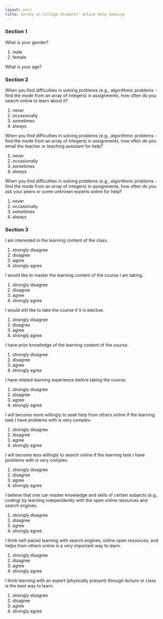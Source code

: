 ```yaml
---
layout: post
title: Survey on College Students' Online Help Seeking
---
```


### Section 1

What is your gender?

1. male
2. female

What is your age?

### Section 2

When you find difficulties in solving problems (e.g., algorithmic problems - find the mode from an array of integers) in assignments, how often do you search online to learn about it?

1. never
2. occasionally
3. sometimes
4. always

When you find difficulties in solving problems (e.g., algorithmic problems - find the mode from an array of integers) in assignments, how often do you email the teacher or teaching assistant for help?

1. never
2. occasionally
3. sometimes
4. always

When you find difficulties in solving problems (e.g., algorithmic problems - find the mode from an array of integers) in assignments, how often do you ask your peers or some unknown experts online for help?

1. never
2. occasionally
3. sometimes
4. always

### Section 3

I am interested in the learning content of the class.

1. strongly disagree
2. disagree
3. agree
4. strongly agree

I would like to master the learning content of the course I am taking.

1. strongly disagree
2. disagree
3. agree
4. strongly agree

I would still like to take the course if it is elective.

1. strongly disagree
2. disagree
3. agree
4. strongly agree

I have prior knowledge of the learning content of the course.

1. strongly disagree
2. disagree
3. agree
4. strongly agree

I have related learning experience before taking the course.

1. strongly disagree
2. disagree
3. agree
4. strongly agree

I will become more willingly to seek help from others online if the learning task I have problems with is very complex.

1. strongly disagree
2. disagree
3. agree
4. strongly agree

I will become less willingly to search online if the learning task I have problems with is very complex.

1. strongly disagree
2. disagree
3. agree
4. strongly agree

I believe that one can master knowledge and skills of certain subjects (e.g., coding) by learning independently with the open online resources and search engines.

1. strongly disagree
2. disagree
3. agree
4. strongly agree

I think self-paced learning with search engines, online open resources, and helps from others online is a very important way to learn.

1. strongly disagree
2. disagree
3. agree
4. strongly agree

I think learning with an expert (physically present) through lecture or class is the best way to learn.

1. strongly disagree
2. disagree
3. agree
4. strongly agree
